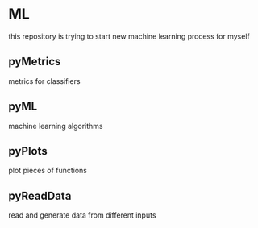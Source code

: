 # ML
this repository is trying to start new machine learning process for myself

## pyMetrics 

metrics for classifiers

## pyML

machine learning algorithms


## pyPlots

plot pieces of functions


## pyReadData 

read and generate data from different inputs

